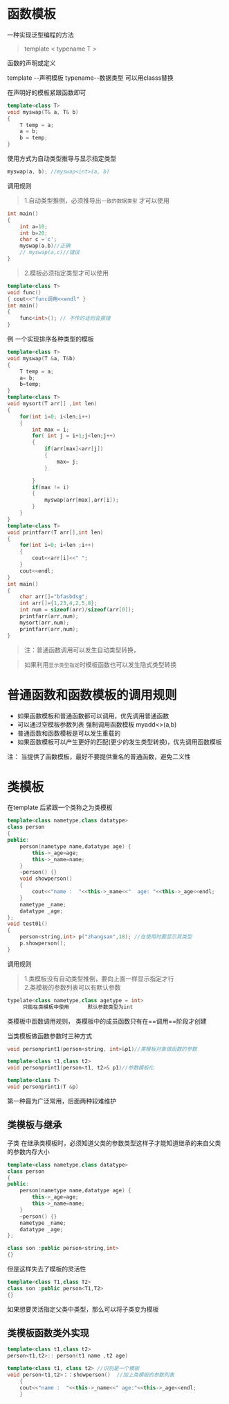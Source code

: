 # 函数模板
一种实现泛型编程的方法

>template  < typename T >

函数的声明或定义

template --声明模板 typename--数据类型 可以用classs替换


在声明好的模板紧跟函数即可
```cpp
template<class T>
void myswap(T& a, T& b)
{
	T temp = a;
	a = b;
	b = temp;
}
```
使用方式为自动类型推导与显示指定类型
```cpp
myswap(a, b); //myswap<int>(a, b)
```

调用规则
> 1.自动类型推倒，必须推导出```一致的数据类型``` 才可以使用

```cpp
int main()
{
    int a=10;
    int b=20;
    char c ='c';
    myswap(a,b)//正确
    // myswap(a,c)//错误
}
```
>2.模板必须指定类型才可以使用
```cpp
template<class T>
void func()
{ cout<<"func调用<<endl" }
int main()
{
    func<int>(); // 不传的话则会报错 
}
```

例 一个实现排序各种类型的模板
```cpp
template<class T>
void myswap(T &a, T&b)
{
    T temp = a;
    a= b;
    b=temp;
}
template<class T>
void mysort(T arr[] ,int len)
{
    for(int i=0; i<len;i++)
    {
        int max = i;
        for( int j = i+1;j<len;j++)
        {
            if(arr[max]<arr[j])
            {
                max= j;
            }

        }
        if(max != i)
        {
            myswap(arr[max],arr[i]);
        }
    }
}
template<class T>
void printfarr(T arr[],int len)
{
    for(int i=0; i<len ;i++)
    {
        cout<<arr[i]<<" ";
    }
    cout<<endl;
}
int main()
{
    char arr[]="bfasbdsg";
    int arr[]={1,23,4,2,5,8};
    int num = sizeof(arr)/sizeof(arr[0]);
    printfarr(arr,num);
    mysort(arr,num);
    printfarr(arr,num);
}
```
>注：普通函数调用可以发生自动类型转换，

>如果利用```显示类型指定```时模板函数也可以发生隐式类型转换

# 普通函数和函数模板的调用规则
* 如果函数模板和普通函数都可以调用，优先调用普通函数
* 可以通过空模板参数列表 强制调用函数模板   myadd<>(a,b)
* 普通函数和函数模板是可以发生重载的 
* 如果函数模板可以产生更好的匹配(更少的发生类型转换)，优先调用函数模板

注： 当提供了函数模板，最好不要提供重名的普通函数，避免二义性
# 类模板
在template 后紧跟一个类称之为类模板
```cpp
template<class nametype,class datatype>
class person
{
public:
    person(nametype name,datatype age) {
        this->_age=age;
        this->_name=name;
    }
    ~person() {}
    void showperson()
    {
        cout<<"name :  "<<this->_name<<"  age: "<<this->_age<<endl;
    }
    nametype _name;
    datatype _age;
};
void test01()
{
    person<string,int> p("zhangsan",18); //在使用时要显示其类型
    p.showperson();
}
```
调用规则
> 1.类模板没有自动类型推倒，要向上面一样显示指定才行\
2.类模板的参数列表可以有默认参数
```cpp
typelate<class nametype,class agetype = int>
     只能在类模板中使用      默认参数类型为int
 ```
类模板中函数调用规则，
类模板中的成员函数只有在==调用==阶段才创建

当类模板做函数参数时三种方式
```cpp
void personprint1(person<string, int>&p1)//类模板对象做函数的参数

template<class t1,class t2>
void personprint1(person<t1, t2>& p1)//参数模板化

template<class T>
void personprint1(T &p)
```
第一种最为广泛常用，后面两种较难维护

## 类模板与继承

子类 在继承类模板时，必须知道父类的参数类型这样子才能知道继承的来自父类的参数内存大小
```cpp
template<class nametype,class datatype>
class person
{
public:
    person(nametype name,datatype age) {
        this->_age=age;
        this->_name=name;
    }
    ~person() {}
    nametype _name;
    datatype _age;
};

class son :public person<string,int>
{}
```
但是这样失去了模板的灵活性
```cpp
template<class T1,class T2>
class son :public person<T1,T2>
{}
```
如果想要灵活指定父类中类型，那么可以将子类变为模板
## 类模板函数类外实现
```cpp
template<class t1,class t2>
person<t1,t2>:: person(t1 name ,t2 age)
```

```cpp
template<class t1, class t2> //识别是一个模板
void person<t1,t2>：：showperson()  //加上类模板的参数列表
    { 
    cout<<"name :  "<<this->_name<<" age:"<<this->_age<<endl;
    }
```
# 